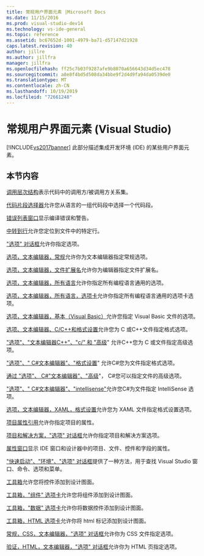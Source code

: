 ```yaml
---
title: 常规用户界面元素 |Microsoft Docs
ms.date: 11/15/2016
ms.prod: visual-studio-dev14
ms.technology: vs-ide-general
ms.topic: reference
ms.assetid: bc67652d-1001-4979-ba71-d57147d21928
caps.latest.revision: 40
author: jillre
ms.author: jillfra
manager: jillfra
ms.openlocfilehash: ff25c7b03f9287afe9b8070a656643d34d5ec478
ms.sourcegitcommit: a8e8f4bd5d508da34bbe9f2d4d9fa94da0539de0
ms.translationtype: MT
ms.contentlocale: zh-CN
ms.lasthandoff: 10/19/2019
ms.locfileid: "72661248"
---
```

# <a name="general-user-interface-elements-visual-studio"></a>常规用户界面元素 (Visual Studio)
[!INCLUDE[vs2017banner](../../includes/vs2017banner.md)]
此部分描述集成开发环境 (IDE) 的某些用户界面元素。

## <a name="in-this-section"></a>本节内容
 [调用层次结构](../../ide/reference/call-hierarchy.md)表示代码中的调用方/被调用方关系集。

 [代码片段选择器](../../ide/reference/code-snippet-picker.md)允许您从语言的一组代码段中选择一个代码段。

 [错误列表窗口](../../ide/reference/error-list-window.md)显示编译错误和警告。

 [中转到行](../../ide/reference/go-to-line.md)允许您定位到文件中的特定行。

 ["选项" 对话框](../../ide/reference/options-dialog-box-visual-studio.md)允许你指定选项。

 [选项，文本编辑器，常规](../../ide/reference/options-text-editor-general.md)允许你为文本编辑器指定常规选项。

 [选项，文本编辑器，文件扩展名](../../ide/reference/options-text-editor-file-extension.md)允许你为编辑器指定文件扩展名。

 [选项，文本编辑器，所有语言](../../ide/reference/options-text-editor-all-languages.md)允许你指定所有编程语言通用的选项。

 [选项，文本编辑器，所有语言，选项卡](../../ide/reference/options-text-editor-all-languages-tabs.md)允许你指定所有编程语言通用的选项卡选项。

 [选项，文本编辑器，基本（Visual Basic）](../../ide/reference/options-text-editor-basic-visual-basic.md)允许您指定 Visual Basic 文件的选项。

 [选项、文本编辑器、C/C++和格式设置](../../ide/reference/options-text-editor-c-cpp-formatting.md)允许您为 C 或C++文件指定格式选项。

 ["选项"、"文本编辑器C++"、"c/" 和 "高级](../../ide/reference/options-text-editor-c-cpp-advanced.md)" 允许C++您为 C 或文件指定高级选项。

 ["选项"、" C#文本编辑器"、"格式设置](../../ide/reference/options-text-editor-csharp-formatting.md)" 允许C#您为文件指定格式选项。

 [通过 "选项"、 C#"文本编辑器"、"高级](../../ide/reference/options-text-editor-csharp-advanced.md)"， C#您可以指定文件的高级选项。

 ["选项"、" C#文本编辑器"、"intellisense"](../../ide/reference/options-text-editor-csharp-intellisense.md)允许您C#为文件指定 IntelliSense 选项。

 [选项，文本编辑器，XAML，格式设置](../../ide/reference/options-text-editor-xaml-formatting.md)允许您为 XAML 文件指定格式设置选项。

 [项目属性引用](../../ide/reference/project-properties-reference.md)允许你指定项目的属性。

 [项目和解决方案，"选项" 对话框](../../ide/reference/projects-and-solutions-options-dialog-box.md)允许你指定项目和解决方案选项。

 [属性窗口](../../ide/reference/properties-window.md)显示 IDE 窗口和设计器中的项目、文件、控件和字段的属性。

 ["快速启动"、"环境"、"选项" 对话框](../../ide/reference/quick-launch-environment-options-dialog-box.md)提供了一种方法，用于查找 Visual Studio 窗口、命令、选项和菜单。

 [工具箱](../../ide/reference/toolbox.md)允许您将控件添加到设计图面。

 [工具箱，"组件" 选项卡](../../ide/reference/toolbox-components-tab.md)允许您将组件添加到设计图面。

 [工具箱，"数据" 选项卡](../../ide/reference/toolbox-data-tab.md)允许你将数据控件添加到设计图面。

 [工具箱，HTML 选项卡](../../ide/reference/toolbox-html-tab.md)允许你将 html 标记添加到设计图面。

 [常规，CSS，文本编辑器，"选项" 对话框](https://msdn.microsoft.com/library/b33a7617-e69d-4a11-938e-2e218a34a10c)允许你为 CSS 文件指定选项。

 [验证，HTML，文本编辑器，"选项" 对话框](https://msdn.microsoft.com/library/9c24ecfe-263e-4bf1-88de-d01be3992863)允许你为 HTML 页指定选项。